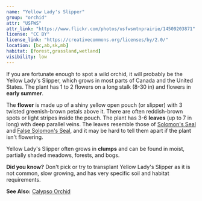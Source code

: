 ```yaml
---
name: "Yellow Lady's Slipper"
group: "orchid"
attr: "USFWS"
attr_link: "https://www.flickr.com/photos/usfwsmtnprairie/14509203871"
license: "CC BY"
license_link: "https://creativecommons.org/licenses/by/2.0/"
location: [bc,ab,sk,mb]
habitat: [forest,grassland,wetland]
visibility: low
---
```

If you are fortunate enough to spot a wild orchid, it will probably be the Yellow Lady's Slipper, which grows in most parts of Canada and the United States. The plant has 1 to 2 flowers on a long stalk (8-30 in) and flowers in **early summer**.

The **flower** is made up of a shiny yellow open pouch (or slipper) with 3 twisted greenish-brown petals above it. There are often reddish-brown spots or light stripes inside the pouch. The plant has 3-6 **leaves** (up to 7 in long) with deep parallel veins. The leaves resemble those of [Solomon's Seal](/plants/solomon) and [False Solomon's Seal](/plants/falsesol), and it may be hard to tell them apart if the plant isn't flowering.

Yellow Lady's Slipper often grows in **clumps** and can be found in moist, partially shaded meadows, forests, and bogs.

**Did you know?** Don't pick or try to transplant Yellow Lady's Slipper as it is not common, slow growing, and has very specific soil and habitat requirements.

<!-- generated, do not edit -->
**See Also:**
[Calypso Orchid](/plants/calypso)

